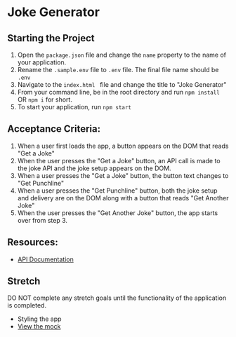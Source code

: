 # Joke Generator
## Starting the Project
1. Open the `package.json` file and change the `name` property to the name of your application.
1. Rename the `.sample.env` file to `.env` file. The final file name should be `.env`
1. Navigate to the `index.html ` file and change the title to "Joke Generator"
1. From your command line, be in the root directory and run `npm install` OR `npm i` for short.
1. To start your application, run `npm start`

## Acceptance Criteria:
1. When a user first loads the app, a button appears on the DOM that reads "Get a Joke"
1. When the user presses the "Get a Joke" button, an API call is made to the joke API and the joke setup appears on the DOM.
1. When a user presses the "Get a Joke" button, the button text changes to "Get Punchline"
1. When a user presses the "Get Punchline" button, both the joke setup and delivery are on the DOM along with a button that reads "Get Another Joke"
1. When the user presses the "Get Another Joke" button, the app starts over from step 3.

## Resources:
- [API Documentation](https://sv443.net/jokeapi/v2/)

## Stretch
DO NOT complete any stretch goals until the functionality of the application is completed.
- Styling the app
- [View the mock](https://www.figma.com/file/dUTnw5fZfWCB2RCRJpS7Af/JJ-Wireframe-JS?node-id=0%3A1)



